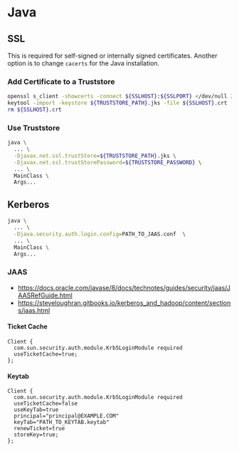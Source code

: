 # Java
## SSL
This is required for self-signed or internally signed certificates. Another option is to change `cacerts` for the Java installation.

### Add Certificate to a Truststore
```bash
openssl s_client -showcerts -connect ${SSLHOST}:${SSLPORT} </dev/null 2>/dev/null > ${SSLHOST}.crt
keytool -import -keystore ${TRUSTSTORE_PATH}.jks -file ${SSLHOST}.crt -storepass ${TRUSTSTORE_PASSWORD} -alias $SSLHOST -noprompt
rm ${SSLHOST}.crt
```

### Use Truststore
```bash
java \
  ... \
  -Djavax.net.ssl.trustStore=${TRUSTSTORE_PATH}.jks \
  -Djavax.net.ssl.trustStorePassword=${TRUSTSTORE_PASSWORD} \
  ... \
  MainClass \
  Args...
```

## Kerberos
```bash
java \
  ... \
  -Djava.security.auth.login.config=PATH_TO_JAAS.conf  \
  ... \
  MainClass \
  Args...
```

### JAAS
* https://docs.oracle.com/javase/8/docs/technotes/guides/security/jaas/JAASRefGuide.html
* https://steveloughran.gitbooks.io/kerberos_and_hadoop/content/sections/jaas.html

#### Ticket Cache
```
Client {
  com.sun.security.auth.module.Krb5LoginModule required
  useTicketCache=true;
};
```

#### Keytab
```
Client {
  com.sun.security.auth.module.Krb5LoginModule required
  useTicketCache=false
  useKeyTab=true
  principal="principal@EXAMPLE.COM"
  keyTab="PATH_TO_KEYTAB.keytab"
  renewTicket=true
  storeKey=true;
};
```